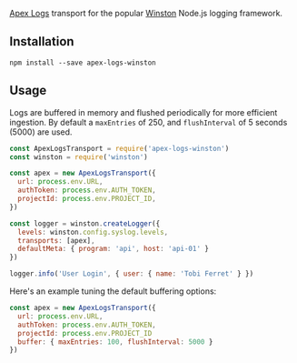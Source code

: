 

[Apex Logs](https://apex.sh/logs/) transport for the popular [Winston](https://github.com/winstonjs/winston) Node.js logging framework.

## Installation

```
npm install --save apex-logs-winston
```

## Usage

Logs are buffered in memory and flushed periodically for more efficient ingestion. By default a `maxEntries` of 250, and `flushInterval` of 5 seconds (5000) are used.

```js
const ApexLogsTransport = require('apex-logs-winston')
const winston = require('winston')

const apex = new ApexLogsTransport({
  url: process.env.URL,
  authToken: process.env.AUTH_TOKEN,
  projectId: process.env.PROJECT_ID,
})

const logger = winston.createLogger({
  levels: winston.config.syslog.levels,
  transports: [apex],
  defaultMeta: { program: 'api', host: 'api-01' }
})

logger.info('User Login', { user: { name: 'Tobi Ferret' } })
```

Here's an example tuning the default buffering options:

```js
const apex = new ApexLogsTransport({
  url: process.env.URL,
  authToken: process.env.AUTH_TOKEN,
  projectId: process.env.PROJECT_ID
  buffer: { maxEntries: 100, flushInterval: 5000 }
})
```

